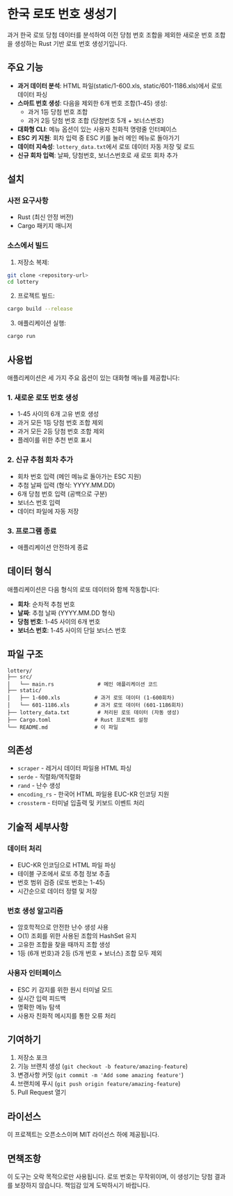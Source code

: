 # 한국 로또 번호 생성기

과거 한국 로또 당첨 데이터를 분석하여 이전 당첨 번호 조합을 제외한 새로운 번호 조합을 생성하는 Rust 기반 로또 번호 생성기입니다.

## 주요 기능

- **과거 데이터 분석**: HTML 파일(static/1-600.xls, static/601-1186.xls)에서 로또 데이터 파싱
- **스마트 번호 생성**: 다음을 제외한 6개 번호 조합(1-45) 생성:
  - 과거 1등 당첨 번호 조합
  - 과거 2등 당첨 번호 조합 (당첨번호 5개 + 보너스번호)
- **대화형 CLI**: 메뉴 옵션이 있는 사용자 친화적 명령줄 인터페이스
- **ESC 키 지원**: 회차 입력 중 ESC 키를 눌러 메인 메뉴로 돌아가기
- **데이터 지속성**: `lottery_data.txt`에서 로또 데이터 자동 저장 및 로드
- **신규 회차 입력**: 날짜, 당첨번호, 보너스번호로 새 로또 회차 추가

## 설치

### 사전 요구사항
- Rust (최신 안정 버전)
- Cargo 패키지 매니저

### 소스에서 빌드

1. 저장소 복제:
```bash
git clone <repository-url>
cd lottery
```

2. 프로젝트 빌드:
```bash
cargo build --release
```

3. 애플리케이션 실행:
```bash
cargo run
```

## 사용법

애플리케이션은 세 가지 주요 옵션이 있는 대화형 메뉴를 제공합니다:

### 1. 새로운 로또 번호 생성
- 1-45 사이의 6개 고유 번호 생성
- 과거 모든 1등 당첨 번호 조합 제외
- 과거 모든 2등 당첨 번호 조합 제외
- 플레이를 위한 추천 번호 표시

### 2. 신규 추첨 회차 추가
- 회차 번호 입력 (메인 메뉴로 돌아가는 ESC 지원)
- 추첨 날짜 입력 (형식: YYYY.MM.DD)
- 6개 당첨 번호 입력 (공백으로 구분)
- 보너스 번호 입력
- 데이터 파일에 자동 저장

### 3. 프로그램 종료
- 애플리케이션 안전하게 종료

## 데이터 형식

애플리케이션은 다음 형식의 로또 데이터와 함께 작동합니다:
- **회차**: 순차적 추첨 번호
- **날짜**: 추첨 날짜 (YYYY.MM.DD 형식)
- **당첨 번호**: 1-45 사이의 6개 번호
- **보너스 번호**: 1-45 사이의 단일 보너스 번호

## 파일 구조

```
lottery/
├── src/
│   └── main.rs              # 메인 애플리케이션 코드
├── static/
│   ├── 1-600.xls           # 과거 로또 데이터 (1-600회차)
│   └── 601-1186.xls        # 과거 로또 데이터 (601-1186회차)
├── lottery_data.txt         # 처리된 로또 데이터 (자동 생성)
├── Cargo.toml              # Rust 프로젝트 설정
└── README.md               # 이 파일
```

## 의존성

- `scraper` - 레거시 데이터 파일용 HTML 파싱
- `serde` - 직렬화/역직렬화
- `rand` - 난수 생성
- `encoding_rs` - 한국어 HTML 파일용 EUC-KR 인코딩 지원
- `crossterm` - 터미널 입출력 및 키보드 이벤트 처리

## 기술적 세부사항

### 데이터 처리
- EUC-KR 인코딩으로 HTML 파일 파싱
- 테이블 구조에서 로또 추첨 정보 추출
- 번호 범위 검증 (로또 번호는 1-45)
- 시간순으로 데이터 정렬 및 저장

### 번호 생성 알고리즘
- 암호학적으로 안전한 난수 생성 사용
- O(1) 조회를 위한 사용된 조합의 HashSet 유지
- 고유한 조합을 찾을 때까지 조합 생성
- 1등 (6개 번호)과 2등 (5개 번호 + 보너스) 조합 모두 제외

### 사용자 인터페이스
- ESC 키 감지를 위한 원시 터미널 모드
- 실시간 입력 피드백
- 명확한 메뉴 탐색
- 사용자 친화적 메시지를 통한 오류 처리

## 기여하기

1. 저장소 포크
2. 기능 브랜치 생성 (`git checkout -b feature/amazing-feature`)
3. 변경사항 커밋 (`git commit -m 'Add some amazing feature'`)
4. 브랜치에 푸시 (`git push origin feature/amazing-feature`)
5. Pull Request 열기

## 라이선스

이 프로젝트는 오픈소스이며 MIT 라이선스 하에 제공됩니다.

## 면책조항

이 도구는 오락 목적으로만 사용됩니다. 로또 번호는 무작위이며, 이 생성기는 당첨 결과를 보장하지 않습니다. 책임감 있게 도박하시기 바랍니다.